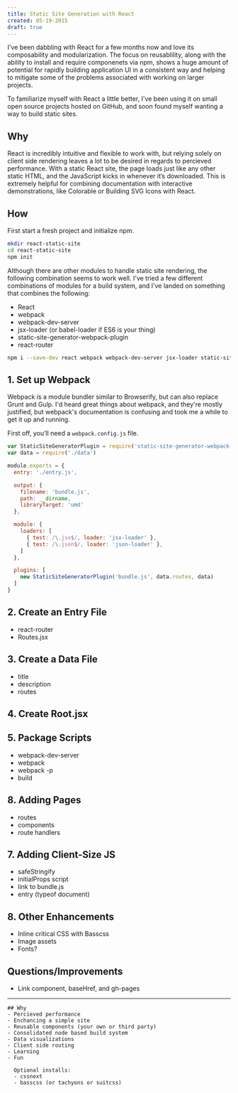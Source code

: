 ```yaml
---
title: Static Site Generation with React
created: 05-19-2015
draft: true
---
```


I've been dabbling with React for a few months now and love its composability and modularization.
The focus on reusablility, along with the ability to install and require componenets via npm,
shows a huge amount of potential for rapidly building application UI in a consistent way
and helping to mitigate some of the problems associated with working on larger projects.

To familiarize myself with React a little better, I've been using it on small open source projects
hosted on GitHub, and soon found myself wanting a way to build static sites.

## Why
React is incredibly intuitive and flexible to work with, but relying solely on client side rendering
leaves a lot to be desired in regards to percieved performance.
With a static React site, the page loads just like any other static HTML,
and the JavaScript kicks in whenever it’s downloaded.
This is extremely helpful for combining documentation with interactive demonstrations,
like Colorable or Building SVG Icons with React.

## How

First start a fresh project and initialize npm.

```bash
mkdir react-static-site
cd react-static-site
npm init
```

Although there are other modules to handle static site rendering, the following combination seems to work well.
I've tried a few different combinations of modules for a build system,
and I've landed on something that combines the following:
- React
- webpack
- webpack-dev-server
- jsx-loader (or babel-loader if ES6 is your thing)
- static-site-generator-webpack-plugin
- react-router

```bash
npm i --save-dev react webpack webpack-dev-server jsx-loader static-site-generator-webpack-plugin react-router
```

## 1. Set up Webpack

Webpack is a module bundler similar to Browserify, but can also replace Grunt and Gulp.
I'd heard great things about webpack, and they're mostly justified, but webpack's documentation is confusing and took me a while to get it up and running.

First off, you’ll need a `webpack.config.js` file.

```js
var StaticSiteGeneratorPlugin = require('static-site-generator-webpack-plugin')
var data = require('./data')

module.exports = {
  entry: './entry.js',

  output: {
    filename: 'bundle.js',
    path: __dirname,
    libraryTarget: 'umd'
  },

  module: {
    loaders: [
      { test: /\.jsx$/, loader: 'jsx-loader' },
      { test: /\.json$/, loader: 'json-loader' },
    ]
  },

  plugins: [
    new StaticSiteGeneratorPlugin('bundle.js', data.routes, data)
  ]
}
```

## 2. Create an Entry File
- react-router
- Routes.jsx

## 3. Create a Data File
- title
- description
- routes

## 4. Create Root.jsx

## 5. Package Scripts
- webpack-dev-server
- webpack
- webpack -p
- build

## 8. Adding Pages
- routes
- components
- route handlers

## 7. Adding Client-Size JS
- safeStringify
- initialProps script
- link to bundle.js
- entry (typeof document)

## 8. Other Enhancements
- Inline critical CSS with Basscss
- Image assets
- Fonts?


## Questions/Improvements
- Link component, baseHref, and gh-pages


---

```
## Why
- Percieved performance
- Enchancing a simple site
- Reusable components (your own or third party)
- Consolidated node based build system
- Data visualizations
- Client side routing
- Learning
- Fun

  Optional installs:
  - cssnext
  - basscss (or tachyons or suitcss)

```


